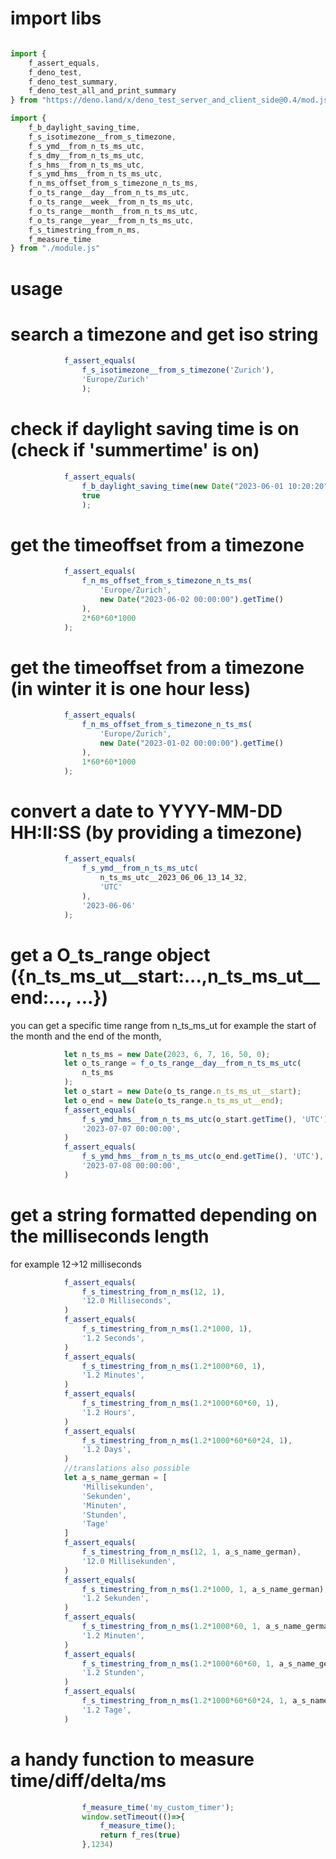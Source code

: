 <!-- {"s_msg":"this file was automatically generated","s_by":"f_generate_markdown.module.js","s_ts_created":"Sat Oct 28 2023 22:15:16 GMT+0200 (Central European Summer Time)","n_ts_created":1698524116921} -->
# import libs
```javascript

import {
    f_assert_equals, 
    f_deno_test, 
    f_deno_test_summary,
    f_deno_test_all_and_print_summary 
} from "https://deno.land/x/deno_test_server_and_client_side@0.4/mod.js"

import {
    f_b_daylight_saving_time,
    f_s_isotimezone__from_s_timezone,
    f_s_ymd__from_n_ts_ms_utc,
    f_s_dmy__from_n_ts_ms_utc,
    f_s_hms__from_n_ts_ms_utc,
    f_s_ymd_hms__from_n_ts_ms_utc,
    f_n_ms_offset_from_s_timezone_n_ts_ms, 
    f_o_ts_range__day__from_n_ts_ms_utc,
    f_o_ts_range__week__from_n_ts_ms_utc,
    f_o_ts_range__month__from_n_ts_ms_utc,
    f_o_ts_range__year__from_n_ts_ms_utc,
    f_s_timestring_from_n_ms,
    f_measure_time
} from "./module.js"

```
# usage
# search a timezone and get iso string
```javascript
            f_assert_equals(
                f_s_isotimezone__from_s_timezone('Zurich'),
                'Europe/Zurich'
                );
```
# check if daylight saving time is on (check if 'summertime' is on)
```javascript
            f_assert_equals(
                f_b_daylight_saving_time(new Date("2023-06-01 10:20:20")),
                true
                );
```
# get the timeoffset from a timezone
```javascript
            f_assert_equals(
                f_n_ms_offset_from_s_timezone_n_ts_ms(
                    'Europe/Zurich', 
                    new Date("2023-06-02 00:00:00").getTime()
                ),
                2*60*60*1000
            );
```
# get the timeoffset from a timezone (in winter it is one hour less)
```javascript
            f_assert_equals(
                f_n_ms_offset_from_s_timezone_n_ts_ms(
                    'Europe/Zurich', 
                    new Date("2023-01-02 00:00:00").getTime()
                ),
                1*60*60*1000
            );
```
# convert a date to YYYY-MM-DD HH:II:SS (by providing a timezone)
```javascript
            f_assert_equals(
                f_s_ymd__from_n_ts_ms_utc(
                    n_ts_ms_utc__2023_06_06_13_14_32, 
                    'UTC'
                ),
                '2023-06-06'
            );
```
# get a O_ts_range object ({n_ts_ms_ut__start:...,n_ts_ms_ut__end:..., ...})
you can get a specific time range from n_ts_ms_ut
for example the start of the month and the end of the month,
```javascript
            let n_ts_ms = new Date(2023, 6, 7, 16, 50, 0);
            let o_ts_range = f_o_ts_range__day__from_n_ts_ms_utc(
                n_ts_ms
            );
            let o_start = new Date(o_ts_range.n_ts_ms_ut__start);
            let o_end = new Date(o_ts_range.n_ts_ms_ut__end);
            f_assert_equals(
                f_s_ymd_hms__from_n_ts_ms_utc(o_start.getTime(), 'UTC'),
                '2023-07-07 00:00:00', 
            )
            f_assert_equals(
                f_s_ymd_hms__from_n_ts_ms_utc(o_end.getTime(), 'UTC'),
                '2023-07-08 00:00:00', 
            )
```
# get a string formatted depending on the milliseconds length
for example 12->12 milliseconds
```javascript
            f_assert_equals(
                f_s_timestring_from_n_ms(12, 1),
                '12.0 Milliseconds',
            )
            f_assert_equals(
                f_s_timestring_from_n_ms(1.2*1000, 1),
                '1.2 Seconds',
            )
            f_assert_equals(
                f_s_timestring_from_n_ms(1.2*1000*60, 1),
                '1.2 Minutes',
            )
            f_assert_equals(
                f_s_timestring_from_n_ms(1.2*1000*60*60, 1),
                '1.2 Hours',
            )
            f_assert_equals(
                f_s_timestring_from_n_ms(1.2*1000*60*60*24, 1),
                '1.2 Days',
            )
            //translations also possible
            let a_s_name_german = [
                'Millisekunden', 
                'Sekunden',
                'Minuten', 
                'Stunden', 
                'Tage'
            ]
            f_assert_equals(
                f_s_timestring_from_n_ms(12, 1, a_s_name_german),
                '12.0 Millisekunden',
            )
            f_assert_equals(
                f_s_timestring_from_n_ms(1.2*1000, 1, a_s_name_german),
                '1.2 Sekunden',
            )
            f_assert_equals(
                f_s_timestring_from_n_ms(1.2*1000*60, 1, a_s_name_german),
                '1.2 Minuten',
            )
            f_assert_equals(
                f_s_timestring_from_n_ms(1.2*1000*60*60, 1, a_s_name_german),
                '1.2 Stunden',
            )
            f_assert_equals(
                f_s_timestring_from_n_ms(1.2*1000*60*60*24, 1, a_s_name_german),
                '1.2 Tage',
            )
```
# a handy function to measure time/diff/delta/ms
```javascript
                f_measure_time('my_custom_timer');
                window.setTimeout(()=>{
                    f_measure_time();
                    return f_res(true)
                },1234)
```